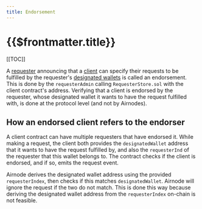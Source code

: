 ```yaml
---
title: Endorsement
---
```


# {{$frontmatter.title}}

<TocHeader />
[[TOC]]

A [requester](requester.md) announcing that a [client](client.md) can specify their requests to be fulfilled by the requester's [designated wallets](designated-wallet.md) is called an endorsement.
This is done by the `requesterAdmin` calling `RequesterStore.sol` with the client contract's address.
Verifying that a client is endorsed by the requester, whose designated wallet it wants to have the request fulfilled with, is done at the protocol level (and not by Airnodes).

## How an endorsed client refers to the endorser

A client contract can have multiple requesters that have endorsed it.
While making a request, the client both provides the `designatedWallet` address that it wants to have the request fulfilled by, and also the `requesterInd` of the requester that this wallet belongs to.
The contract checks if the client is endorsed, and if so, emits the request event.

Airnode derives the designated wallet address using the provided `requesterIndex`, then checks if this matches `designatedWallet`.
Airnode will ignore the request if the two do not match.
This is done this way because deriving the designated wallet address from the `requesterIndex` on-chain is not feasible.
